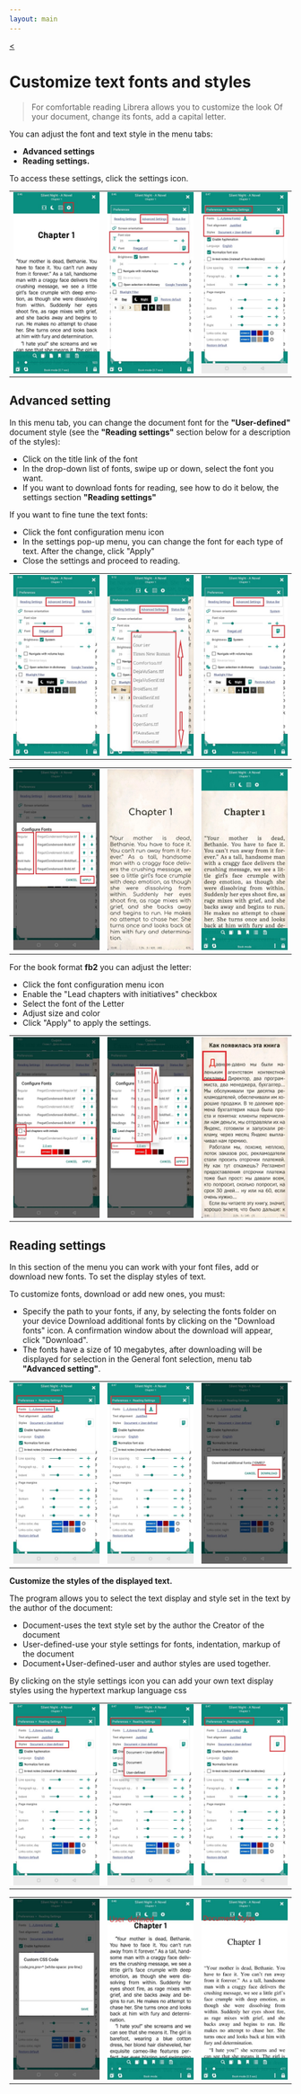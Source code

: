 ```yaml
---
layout: main
---
```

[<](/wiki/faq)

# Customize text fonts and styles

> For comfortable reading Librera allows you to customize the look Of your document, change its fonts, add a capital letter.


You can adjust the font and text style in the menu tabs:
* **Advanced settings**
* **Reading settings.**

To access these settings, click the settings icon.


||||
|-|-|-|
|![](1.jpg)|![](2.jpg)|![](3.jpg)|


## Advanced setting


In this menu tab, you can change the document font for the **"User-defined"** document style (see the **"Reading settings"** section below for a description of the styles):


* Click on the title link of the font
* In the drop-down list of fonts, swipe up or down, select the font you want. 
* If you want to download fonts for reading, see how to do it below, the settings section **"Reading settings"**

If you want to fine tune the text fonts:
* Click the font configuration menu icon
* In the settings pop-up menu, you can change the font for each type of text. After the change, click "Apply" 
* Close the settings and proceed to reading.


||||
|-|-|-|
|![](23.jpg)|![](4.jpg)|![](5.jpg)|

||||
|-|-|-|
|![](6.jpg)|![](42.jpg)|![](43.jpg)|

For the book format **fb2** you can adjust the letter:
* Click the font configuration menu icon
* Enable the "Lead chapters with initiatives" checkbox
* Select the font of the Letter
* Adjust size and color
* Click "Apply" to apply the settings.

||||
|-|-|-|
|![](19.jpg)|![](20.jpg)|![](22.jpg)|



## Reading settings


In this section of the menu you can work with your font files, add or download new fonts. To set the display styles of text.

To customize fonts, download or add new ones, you must: 

* Specify the path to your fonts, if any, by selecting the fonts folder on your device
Download additional fonts by clicking on the "Download fonts" icon. A confirmation window about the download will appear, click "Download". 
* The fonts have a size of 10 megabytes, after downloading will be displayed for selection in the General font selection, menu tab **"Advanced setting"**.


||||
|-|-|-|
|![](8.jpg)|![](9.jpg)|![](10.jpg)|

**Customize the styles of the displayed text.**

The program allows you to select the text display and style set in the text by the author of the document:
* Document-uses the text style set by the author the Creator of the document
* User-defined-use your style settings for fonts, indentation, markup of the document
* Document+User-defined-user and author styles are used together.

By clicking on the style settings icon you can add your own text display styles using the hypertext markup language css

||||
|-|-|-|
|![](11.jpg)|![](12.jpg)|![](13.jpg)|

||||
|-|-|-|
|![](14.jpg)|![](15.jpg)|![](16.jpg)|







